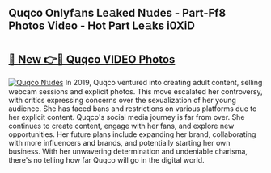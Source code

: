 ## Quqco Onlyf𝚊ns Le𝚊ked N𝚞des - Part-Ff8 Photos Video - Hot Part Le𝚊ks i0XiD

# <h2><a href="http://ab98252.deff.icu/?id=Quqco">🔗 New 👉🔴 Quqco VIDEO Photos</a></h2>

[![Quqco N𝚞des](https://i.imgur.com/rIISA9y.gif)](http://ab98252.deff.icu/?id=Quqco)
In 2019, Quqco ventured into creating adult content, selling webcam sessions and explicit photos. This move escalated her controversy, with critics expressing concerns over the sexualization of her young audience. She has faced bans and restrictions on various platforms due to her explicit content. Quqco's social media journey is far from over. She continues to create content, engage with her fans, and explore new opportunities. Her future plans include expanding her brand, collaborating with more influencers and brands, and potentially starting her own business. With her unwavering determination and undeniable charisma, there's no telling how far Quqco will go in the digital world.
